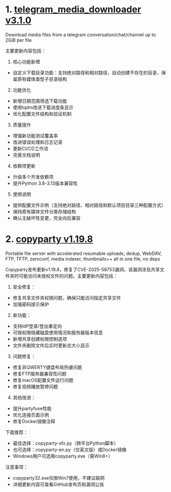 
# 1. [telegram_media_downloader v3.1.0](https://github.com/Dineshkarthik/telegram_media_downloader/releases/tag/v3.1.0)  
Download media files from a telegram conversation/chat/channel up to 2GiB per file

主要更新内容包括：

1. 核心功能新增
- 自定义下载目录功能：支持绝对路径和相对路径，自动创建不存在的目录，保留原有媒体类型子目录结构

2. 功能优化
- 新增日期范围筛选下载功能
- 使用tqdm改进下载进度条显示
- 优化配置文件结构和验证机制

3. 质量提升
- 增强新功能测试覆盖率
- 改进错误处理和日志记录
- 更新CI/CD工作流
- 完善文档说明

4. 依赖项更新
- 升级多个开发依赖项
- 提升Python 3.8-3.13版本兼容性

5. 使用说明
- 提供配置文件示例（支持绝对路径、相对路径和默认项目目录三种配置方式）
- 保持原有媒体文件分类存储结构
- 确认无破坏性变更，完全向后兼容

# 2. [copyparty v1.19.8](https://github.com/9001/copyparty/releases/tag/v1.19.8)  
Portable file server with accelerated resumable uploads, dedup, WebDAV, FTP, TFTP, zeroconf, media indexer, thumbnails++ all in one file, no deps

Copyparty发布更新v1.19.8，修复了CVE-2025-58753漏洞，该漏洞涉及共享文件夹时可能访问未授权文件的问题。主要更新内容包括：

1. 安全修复：
- 修复共享文件夹权限问题，确保只能访问指定共享文件
- 加强密码提示保护

2. 新功能：
- 支持IdP登录/登出重定向
- 可按权限隐藏磁盘使用情况和服务器版本信息
- 新增共享创建权限控制选项
- 文件夹删除文件后实时更新总大小显示

3. 问题修复：
- 修复非QWERTY键盘布局热键问题
- 修复FTP服务器兼容性问题
- 修复macOS配置文件运行问题
- 修复视频播放暂停问题

4. 其他改进：
- 提升partyfuse性能
- 优化连接页面示例
- 修复Docker镜像注释

下载推荐：
- 最佳选择：copyparty-sfx.py（跨平台Python脚本）
- 也可选择：copyparty-en.py（仅英文版）或Docker镜像
- Windows用户可选用copyparty.exe（需Win8+）

注意事项：
- copyparty32.exe仅限Win7使用，不建议联网
- 详细更新内容可查看GitHub发布页和漏洞公告

